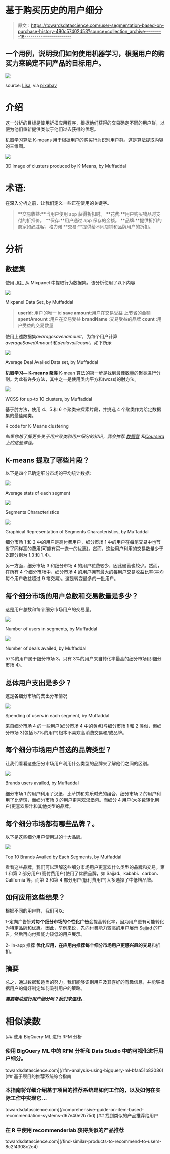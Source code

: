 # 基于购买历史的用户细分

> 原文：<https://towardsdatascience.com/user-segmentation-based-on-purchase-history-490c57402d53?source=collection_archive---------16----------------------->

## 一个用例，说明我们如何使用机器学习，根据用户的购买力来确定不同产品的目标用户。

![](img/43c2b85eea6648520168d476367c4754.png)

source: [Lisa](https://pixabay.com/users/lisa870-7470972/), via [pixabay](https://pixabay.com/photos/jelly-marmalade-sweet-candy-sugar-3032344/)

# 介绍

这一分析的目标是使用折扣应用程序，根据他们获得的交易确定不同的用户群，以便为他们重新提供类似于他们过去获得的优惠。

机器学习算法 K-means 用于根据用户的购买行为识别用户群。这是算法提取内容的三维图。

![](img/c04c25b803367a7921b974f12abc3ba3.png)

3D image of clusters produced by K-Means, by Muffaddal

# 术语:

在深入分析之前，让我们定义一些正在使用的关键字。

> **交易收益:**当用户使用 app 获得折扣时。
> **花费:**用户购买物品时支付的折扣价。
> **保存:**用户通过 app 保存的金额。
> **品牌:**提供折扣的商家如必胜客、格力诺
> **交易:**提供给不同店铺和品牌用户的折扣。

# 分析

## 数据集

使用 [JQL](https://github.com/muffaddal52/Mixpanel---JQL/blob/master/PurchasedDetails_dealavail.js) 从 Mixpanel 中提取行为数据集。该分析使用了以下内容

![](img/ec459d5556087e59a6c0ef0ca3a211a9.png)

Mixpanel Data Set, by Muffaddal

> **userId:** 用户的唯一 id
> **save amount**:用户在交易受益
> 上节省的金额 **spentAmount** :用户在交易受益
> **brandName** :交易受益的品牌
> **count** :用户受益的交易数量

使用上述数据集*averagesavenamount*，为每个用户计算 *averageSavedAmount* 和*dealavaillcount*，如下所示

![](img/58e592493b63a2bdd705bc8c62db5519.png)

Average Deal Availed Data set, by Muffaddal

**机器学习— K-means 聚类** K-mean 算法的第一步是找到最佳数量的聚类进行分割。为此有许多方法，其中之一是使用类内平方和(wcss)的肘方法。

![](img/6844c4581c40941491bd0be0915dc27a.png)

WCSS for up-to 10 clusters, by Muffaddal

基于肘方法，使用 4、5 和 6 个聚类来探索片段，并挑选 4 个聚类作为给定数据集的最佳聚类。

R code for K-Means clustering

*如果你想了解更多关于用户聚类和用户细分的知识，我会推荐* [*数据营*](https://bit.ly/2PW7V1H) *和*[*Coursera*](https://bit.ly/2DNXOK9)*上的这些课程。*

## K-means 提取了哪些片段？

以下是四个已确定细分市场的平均统计数据:

![](img/68c1e207a5b25cb45088d5b2b448e0d4.png)

Average stats of each segment

![](img/b19dd3e9becb66dde05f9b9bef6f7914.png)

Segments Characteristics

![](img/fe9c92301e809be8cd660cbafbc355ab.png)

Graphical Representation of Segments Characteristics, by Muffaddal

细分市场 1 和 2 中的用户是高付费用户，细分市场 1 中的用户在每笔交易中也节省了同样高的费用(可能有买一送一的优惠)。然而，这些用户利用的交易数量少于 2(即分别为 1.3 和 1.4)。

另一方面，细分市场 3 和细分市场 4 的用户花费较少，因此储蓄也较少。然而，在所有 4 个细分市场中，细分市场 4 的用户拥有最大的每用户交易收益比率(平均每个用户收益超过 9 笔交易)。这是转变最多的一批用户。

## 每个细分市场的用户总数和交易数量是多少？

这是用户总数和每个细分市场用户的交易量。

![](img/cdfe0bba6e475b4920cf347c9b06bfb6.png)

Number of users in segments, by Muffaddal

![](img/10dbc95985474b06180622a02f5e1503.png)

Number of deals availed, by Muffaddal

57%的用户属于细分市场 3，只有 3%的用户来自转化率最高的细分市场(即细分市场 4)。

## **总体用户支出是多少？**

这是各细分市场的支出分布情况

![](img/8168a723cb8fe31ddf4e731d06da7732.png)

Spending of users in each segment, by Muffaddal

来自细分市场 4 的一些用户(细分市场 4 中的黄点)与细分市场 1 和 2 类似，但细分市场 3(包括 57%的用户)根本不喜欢高消费交易和/或品牌。

## **每个细分市场用户首选的品牌类型？**

让我们看看这些细分市场用户利用什么类型的品牌来了解他们之间的区别。

![](img/de752eb2a45a14b937f7be4e0af1e91a.png)

Brands users availed, by Muffaddal

细分市场 1 的用户利用了汉堡、比萨饼和欢乐时光的组合，细分市场 2 的用户利用了比萨饼，而细分市场 3 的用户更喜欢汉堡包。而细分 4 用户(大多数转化用户)更喜欢果汁和其他类型的品牌。

## **每个细分市场都有哪些品牌？。**

以下是这些细分用户使用过的十大品牌。

![](img/2dbb449dcb3fc18b1d02d022bb7075e6.png)

Top 10 Brands Availed by Each Segments, by Muffaddal

看看这些品牌，我们可以理解这些细分市场用户更喜欢什么类型的品牌和交易。第 1 和第 2 部分用户(高付费用户)使用了优质品牌，如 Sajjad、kababi、carbon、California 等，而第 3 和第 4 部分用户(低付费用户)大多选择了中低档品牌。

## 如何应用这些结果？

根据不同的用户群，我们可以:

1-定向广告**针对每个细分市场的个性化广告**会提高转化率，因为用户更有可能转化为特定品牌和优惠。因此，举例来说，先向付费能力较高的用户展示 Sajjad 的广告，然后再向付费能力较低的用户展示。

2- In-app 推荐
**优化应用，在应用内推荐每个细分市场用户更感兴趣的交易**和折扣。

## 摘要

总之，通过数据和适当的努力，我们能够识别用户及其喜好的有趣信息，并能够根据用户的偏好制定如何吸引用户的策略。

[***需要帮助进行用户细分吗？我们来连线。***](https://bit.ly/3vTZdGH)

# 相似读数

[](/rfm-analysis-using-bigquery-ml-bfaa51b83086) [## 使用 BigQuery ML 进行 RFM 分析

### 使用 BigQuery ML 中的 RFM 分析和 Data Studio 中的可视化进行用户细分。

towardsdatascience.com](/rfm-analysis-using-bigquery-ml-bfaa51b83086) [](/comprehensive-guide-on-item-based-recommendation-systems-d67e40e2b75d) [## 基于项目的推荐系统综合指南

### 本指南将详细介绍基于项目的推荐系统是如何工作的，以及如何在实际工作中实现它…

towardsdatascience.com](/comprehensive-guide-on-item-based-recommendation-systems-d67e40e2b75d) [](/find-similar-products-to-recommend-to-users-8c2f4308c2e4) [## 找到类似的产品推荐给用户

### 在 R 中使用 recommenderlab 获得类似的产品推荐

towardsdatascience.com](/find-similar-products-to-recommend-to-users-8c2f4308c2e4)